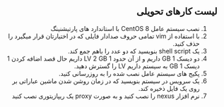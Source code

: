 <div dir="rtl" align='right'>


   ## لیست کارهای تحویلی
   1. نصب سیستم عامل CentOS 8 با استاندارد های پارتیشنینگ
   1. با استفاده از vim تمامی حروف صدادار فایلی که در اختیارتان قرار میگیرد را حذف کنید.
   1. یک shell script بنویسید که دو عدد را باهم جمع کند.
   1. دو دیسک 1 GB داریم و از آن حدود 1 LV 2 GB داریم حال قصد اضافه کردن 1 دیسک 1 GB به سیستم داریم LV را گسترش دهید.
   1. پکیج های سیستم عامل نصب شده را به روزرسانی کنید.
   1. یک سرویس در سیستم بنویسید که در زمان روشن شدن ماشین عباراتی بر روی یک فایل ذخیره کند.
   1. نرم افزار nexus را نصب کنید و به صورت proxy یک ریپازیتوری نصب کنید
